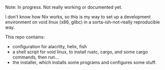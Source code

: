 Note: In progress. Not really working or documented yet. 

I don't know how Nix works, so this is my way to set up a development environment on void linux (x86, glibc)
in a sorta-ish-not-really reproducible way.  

This repo contains:
  - configuration for alacritty, helix, fish
  - a shell script for void linux, to install rustc, cargo, and some cargo commands, then run...
  - the installer, which installs some programs and configures some stuff.   
